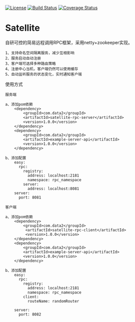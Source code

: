 
[![License](http://img.shields.io/:license-apache-brightgreen.svg)](http://www.apache.org/licenses/LICENSE-2.0.html)
[![Build Status](https://travis-ci.org/data2/satellite.svg?branch=master)](https://travis-ci.org/data2/satellite)
[![Coverage Status](https://coveralls.io/repos/github/data2/satellite/badge.svg)](https://coveralls.io/github/data2/satellite)

# Satellite
自研可控的简易远程调用RPC框架，采用netty+zookeeper实现。

    1、支持命名空间隔离服务，减少互相影响
    2、服务启动自动注册
    3、客户端可选择多种路由策略
    4、注册中心当机，客户端仍然可以使用缓存
    5、自动监听服务的状态变化，实时通知客户端
    

使用方式

    服务端
    
    a、添加pom依赖
        <dependency>
            <groupId>com.data2</groupId>
            <artifactId>satellite-rpc-server</artifactId>
            <version>1.0.0</version>
        </dependency>
        <dependency>
            <groupId>com.data2</groupId>
            <artifactId>example-server-api</artifactId>
            <version>1.0.0</version>
        </dependency>           

    b、添加配置
        easy:
          rpc:
            registry:
              address: localhost:2181
              namespace: rpc_namespace
            server:
              address: localhost:8081
        server:
          port: 8081

    客户端
    
    a、添加pom依赖
        <dependency>
            <groupId>com.data2</groupId>
             <artifactId>satellite-rpc-client</artifactId>
             <version>1.0.0</version>
        </dependency>
        <dependency>
            <groupId>com.data2</groupId>
            <artifactId>example-server-api</artifactId>
            <version>1.0.0</version>
        </dependency>
        
    b、添加配置
        easy:
          rpc:
            registry:
              address: localhost:2181
              namespace: rpc_namespace
            client:
              routeName: randomRouter
        
        server:
          port: 8082
